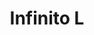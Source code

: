 ---
title: Infinito L
date: 
draft: false

# descripcion
description : Aros pasantes en plata 925. Precio por par. Aros de mayor grosor que los otros modelos de infinito.

materials: Plata 925

color: 

dimensions: Largo total 1.5cm

code: 01-20-0908

type: "Aros"

categories: []

price: $7.010,00

price_eftvo: $5.960,00

# Images
# first image will be shown in the product page
images:
  # - image: "images/path_to_image"
  # La ubicacion de las imagenes es imagenes/Aros/Aros.Solo Plata/01-20-0908-infinito-l
  - image: "./images/aros/solo_plata/01-20-0908-infinito-l_a.jpg"
  - image: "./images/aros/solo_plata/01-20-0908-infinito-l_b.jpg"
---